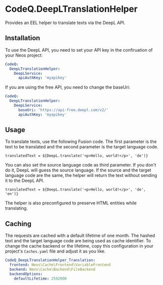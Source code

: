 # CodeQ.DeepLTranslationHelper

Provides an EEL helper to translate texts via the DeepL API.

## Installation

To use the DeepL API, you need to set your API key in the confiruation of your Neos project:

```yaml
CodeQ:
  DeepLTranslationHelper:
    DeepLService:
      apiAuthKey: 'myapikey'
```

If you are using the free API, you need to change the baseUri:

```yaml
CodeQ:
  DeepLTranslationHelper:
    DeepLService:
      baseUri: 'https://api-free.deepl.com/v2/'
      apiAuthKey: 'myapikey'
```

## Usage

To translate texts, use the following Fusion code. The first parameter is the text to be translated and the second parameter is the target language code.

```neosfusion
translatedText = ${DeepL.translate('<p>Hello, world!</p>', 'de')}
```

You can also set the source language code as third parameter. If you don't do it, DeepL will guess the source language. If the source and the target language code are the same, the helper will return the text without sending it to the DeepL API.

```neosfusion
translatedText = ${DeepL.translate('<p>Hello, world!</p>', 'de', 'en')}
```

The helper is also preconfigured to preserve HTML entities while translating.

## Caching

The requests are cached with a default lifetime of one month. The hashed text and the target language code are being used as cache identifier. To change the cache backend or the lifetime, copy this configuration in your project's `Caches.yaml` file and adjust it as you like.

```yaml
CodeQ_DeepLTranslationHelper_Translation:
  frontend: Neos\Cache\Frontend\VariableFrontend
  backend: Neos\Cache\Backend\FileBackend
  backendOptions:
    defaultLifetime: 2592000
```
